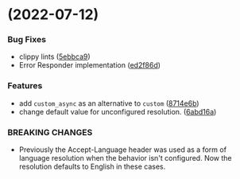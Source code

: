 #  (2022-07-12)


### Bug Fixes

* clippy lints ([5ebbca9](https://github.com/tvallotton/rocket_lang/commit/5ebbca91c958f18ed5f82d59f8cbadf665f9ac31))
* Error Responder implementation ([ed2f86d](https://github.com/tvallotton/rocket_lang/commit/ed2f86dab9992c212771eec81e6037744921196c))


### Features

* add `custom_async` as an alternative to `custom` ([8714e6b](https://github.com/tvallotton/rocket_lang/commit/8714e6bf21b386245f2e6eefbf5bbb52a78a6978))
* change default value for unconfigured resolution. ([6abd16a](https://github.com/tvallotton/rocket_lang/commit/6abd16ab802328106a138e7dfbff25cac11fa512))


### BREAKING CHANGES
* Previously the Accept-Language header was used
  as a form of language resolution when the behavior
  isn't configured. Now the resolution defaults to
  English in these cases.



